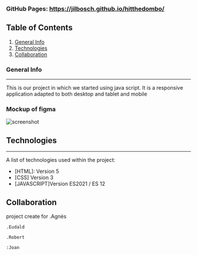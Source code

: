 ### GitHub Pages: https://jilbosch.github.io/hitthedombo/

## Table of Contents
1. [General Info](#general-info)
2. [Technologies](#technologies)
3. [Collaboration](#collaboration)

### General Info
***
This is our project in which we started using java script. It is a responsive application adapted to both desktop and tablet and mobile
### Mockup of figma
![screenshot](https://files.fm/u/g5c2bfz43)
## Technologies
***
A list of technologies used within the project:
* [HTML]: Version 5 
* [CSS] Version 3
* [JAVASCRIPT]Version ES2021 / ES 12

## Collaboration
project create for
    .Agnès

    .Eudald

    .Robert

    :Joan
